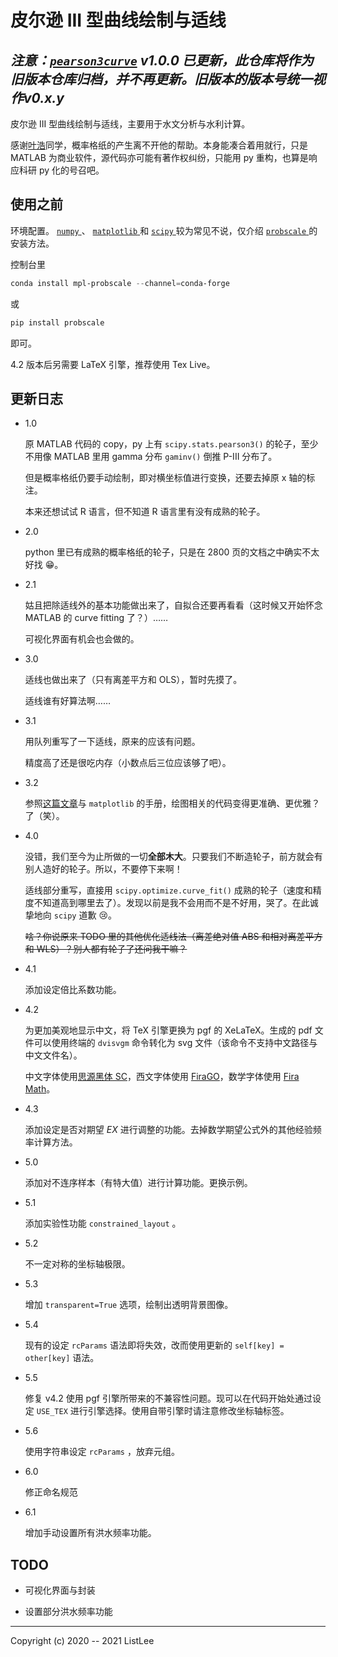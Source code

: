 # 皮尔逊 III 型曲线绘制与适线

## **_注意：[`pearson3curve`](https://github.com/tanukihee/pearson3curve) v1.0.0 已更新，此仓库将作为旧版本仓库归档，并不再更新。旧版本的版本号统一视作v0.x.y_**

皮尔逊 III 型曲线绘制与适线，主要用于水文分析与水利计算。

感谢[叶浩](https://github.com/yehao1999)同学，概率格纸的产生离不开他的帮助。本身能凑合着用就行，只是 MATLAB 为商业软件，源代码亦可能有著作权纠纷，只能用 py 重构，也算是响应科研 py 化的号召吧。

## 使用之前

环境配置。 [ `numpy` ](https://numpy.org/) 、 [ `matplotlib` ](https://matplotlib.org/) 和 [ `scipy` ](https://scipy.org/) 较为常见不说，仅介绍 [ `probscale` ](https://matplotlib.org/mpl-probscale/)的安装方法。

控制台里

```powershell
conda install mpl-probscale --channel=conda-forge
```

或

```powershell
pip install probscale
```

即可。

4.2 版本后另需要 LaTeX 引擎，推荐使用 Tex Live。

## 更新日志

- 1.0

  原 MATLAB 代码的 copy，py 上有 `scipy.stats.pearson3()` 的轮子，至少不用像 MATLAB 里用 gamma 分布 `gaminv()` 倒推 P-III 分布了。

  但是概率格纸仍要手动绘制，即对横坐标值进行变换，还要去掉原 x 轴的标注。

  本来还想试试 R 语言，但不知道 R 语言里有没有成熟的轮子。

- 2.0

  python 里已有成熟的概率格纸的轮子，只是在 2800 页的文档之中确实不太好找 😁。

- 2.1

  姑且把除适线外的基本功能做出来了，自拟合还要再看看（这时候又开始怀念 MATLAB 的 curve fitting 了？）……

  可视化界面有机会也会做的。

- 3.0

  适线也做出来了（只有离差平方和 OLS），暂时先摸了。

  适线谁有好算法啊……

- 3.1

  用队列重写了一下适线，原来的应该有问题。

  精度高了还是很吃内存（小数点后三位应该够了吧）。

- 3.2

  参照[这篇文章](https://zhuanlan.zhihu.com/p/93423829)与 `matplotlib` 的手册，绘图相关的代码变得更准确、更优雅？了（笑）。

- 4.0

  没错，我们至今为止所做的一切**全部木大**。只要我们不断造轮子，前方就会有别人造好的轮子。所以，不要停下来啊！

  适线部分重写，直接用 `scipy.optimize.curve_fit()` 成熟的轮子（速度和精度不知道高到哪里去了）。发现以前是我不会用而不是不好用，哭了。在此诚挚地向 `scipy` 道歉 😢。

  ~~啥？你说原来 TODO 里的其他优化适线法（离差绝对值 ABS 和相对离差平方和 WLS）？别人都有轮子了还问我干嘛？~~

- 4.1

  添加设定倍比系数功能。

- 4.2

  为更加美观地显示中文，将 TeX 引擎更换为 pgf 的 XeLaTeX。生成的 pdf 文件可以使用终端的 `dvisvgm` 命令转化为 svg 文件（该命令不支持中文路径与中文文件名）。

  中文字体使用[思源黑体 SC](https://github.com/adobe-fonts/source-han-sans)，西文字体使用 [FiraGO](https://github.com/bBoxType/FiraGO)，数学字体使用 [Fira Math](https://github.com/firamath/firamath)。

- 4.3

  添加设定是否对期望 _EX_ 进行调整的功能。去掉数学期望公式外的其他经验频率计算方法。

- 5.0

  添加对不连序样本（有特大值）进行计算功能。更换示例。

- 5.1

  添加实验性功能 `constrained_layout` 。

- 5.2

  不一定对称的坐标轴极限。

- 5.3

  增加 `transparent=True` 选项，绘制出透明背景图像。

- 5.4

  现有的设定 `rcParams` 语法即将失效，改而使用更新的 `self[key] = other[key]` 语法。

- 5.5

  修复 v4.2 使用 pgf 引擎所带来的不兼容性问题。现可以在代码开始处通过设定 `USE_TEX` 进行引擎选择。使用自带引擎时请注意修改坐标轴标签。

- 5.6

  使用字符串设定 `rcParams` ，放弃元组。

- 6.0

  修正命名规范

- 6.1

  增加手动设置所有洪水频率功能。

## TODO

- 可视化界面与封装

- 设置部分洪水频率功能

---

Copyright (c) 2020 -- 2021 ListLee

